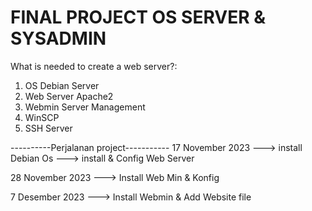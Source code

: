 # FINAL PROJECT OS SERVER & SYSADMIN
What is needed to create a web server?:
1. OS Debian Server
2. Web Server Apache2
3. Webmin Server Management
4. WinSCP
5. SSH Server


----------Perjalanan project-----------
17 November 2023
---> install Debian Os 
---> install & Config Web Server

28 November 2023
---> Install Web Min & Konfig 

7 Desember 2023
---> Install Webmin & Add Website file
